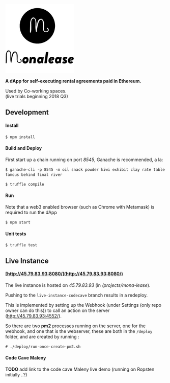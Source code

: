 


![](icon.png)

**A dApp for self-executing rental agreements paid in Ethereum.**



Used by Co-working spaces.  
(live trials beginning 2018 Q3)


## Development

#### Install

```
$ npm install
```



#### Build and Deploy

First start up a chain running on port *8545*, Ganache is recommended, a la:

```
$ ganache-cli -p 8545 -m oil snack powder kiwi exhibit clay rate table famous behind final river
```

```
$ truffle compile
```

#### Run

Note that a web3 enabled browser (such as Chrome with Metamask) is required to run the dApp

```
$ npm start  
```

#### Unit tests

```
$ truffle test
```



## Live Instance


#### [http://45.79.83.93:8080/](http://45.79.83.93:8080/)

The live instance is hosted on *45.79.83.93* (in */projects/mona-lease*).

Pushing to the `live-instance-codecave` branch results in a redeploy.  

This is implemented by setting up the Webhook (under Settings (only repo owner can do this)) to call an action on the server (http://45.79.83.93:4552/).  

So there are two **pm2** processes running on the server, one for the webhook, and one that is the webserver, these are both in the `/deploy` folder, and are created by running :

```
# ./deploy/run-once-create-pm2.sh 
```


#### Code Cave Maleny 

**TODO** add link to the code cave Maleny live demo (running on Ropsten initially ..?)


